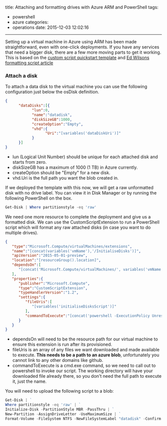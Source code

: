 title: Attaching and formatting drives with Azure ARM and PowerShell
tags:
  - powershell
  - azure
categories:
  - operations
date: 2015-12-03 12:02:16
---

Setting up a virtual machine in Azure using ARM has been made straightforward, even with one-click deployments. If you have any services that need a bigger disk, there are a few more moving parts to get it working. This is based on the [custom script quickstart template](https://github.com/Azure/azure-quickstart-templates/tree/master/windows-vm-custom-script) and [Ed Wilsons formatting script article](http://blogs.technet.com/b/heyscriptingguy/archive/2013/05/29/use-powershell-to-initialize-raw-disks-and-partition-and-format-volumes.aspx)

### Attach a disk

To attach a data disk to the virtual machine you can use the following configuration just below the osDisk definition.

```json
{
      "dataDisks":[{
            "lun":0,
            "name":"datadisk",
            "diskSizeGB":1000,
            "createOption":"Empty",
            "vhd":{
                  "Uri":"[variables('dataDiskUri')]"
            }
      }]
}
```

* lun (Logical Unit Number) should be unique for each attached disk and starts from zero.
* diskSizeGB has a maximum of 1000 (1 TB) in Azure currently.
* createOption should be "Empty" for a new disk.
* vhd.Uri is the full path you want the blob created in.

If we deployed the template with this now, we will get a raw unformatted disk with no drive label. You can view it in Disk Manager or by running the following PowerShell on the box.

```powershell
Get-Disk | Where partitionstyle -eq 'raw'
```

We need one more resource to complete the deployment and give us a formatted disk. We can use the CustomScriptExtension to run a PowerShell script which will format any raw attached disks (in case you want to do multiple drives).

```json
{
   "type":"Microsoft.Compute/virtualMachines/extensions",
   "name":"[concat(variables('vmName'),'/InitialiseDisks')]",
   "apiVersion":"2015-05-01-preview",
   "location":"[resourceGroup().location]",
   "dependsOn":[
      "[concat('Microsoft.Compute/virtualMachines/', variables('vmName'))]"
   ],
   "properties":{
      "publisher":"Microsoft.Compute",
      "type":"CustomScriptExtension",
      "typeHandlerVersion":"1.2",
      "settings":{
         "fileUris":[
            "[variables('initialiseDisksScript')]"
         ],
         "commandToExecute":"[concat('powershell -ExecutionPolicy Unrestricted -file ',parameters('scriptName'))]"
      }
   }
}
```

* dependsOn will need to be the resource path for our virtual machine to ensure this extension is run after its provisioned.
* fileUris is an array of any files we want downloaded and made available to execute. **This needs to be a path to an azure blob**, unfortunately you cannot link to any other domains like github.
* commandToExecute is a cmd.exe command, so we need to call out to powershell to invoke our script. The working directory will have your downloaded file already there, so you don't need the full path to execute it, just the name.

You will need to upload the following script to a blob:

```powershell
Get-Disk | ` 
Where partitionstyle -eq 'raw' | ` 
Initialize-Disk -PartitionStyle MBR -PassThru | ` 
New-Partition -AssignDriveLetter -UseMaximumSize | ` 
Format-Volume -FileSystem NTFS -NewFileSystemLabel "datadisk" -Confirm:$false
```

